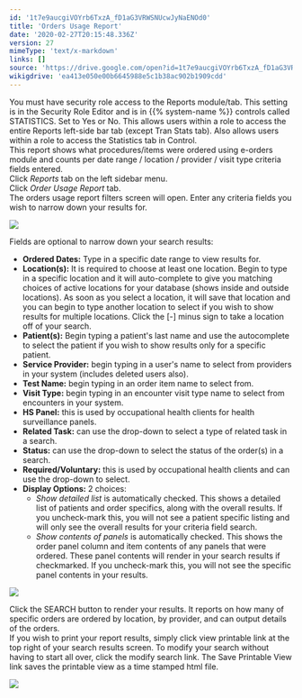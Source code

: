 ```yaml
---
id: '1t7e9aucgiVOYrb6TxzA_fD1aG3VRWSNUcwJyNaENOd0'
title: 'Orders Usage Report'
date: '2020-02-27T20:15:48.336Z'
version: 27
mimeType: 'text/x-markdown'
links: []
source: 'https://drive.google.com/open?id=1t7e9aucgiVOYrb6TxzA_fD1aG3VRWSNUcwJyNaENOd0'
wikigdrive: 'ea413e050e00b6645988e5c1b38ac902b1909cdd'
---
```

You must have security role access to the Reports module/tab. This setting is in the Security Role Editor and is in {{% system-name %}} controls called STATISTICS. Set to Yes or No. This allows users within a role to access the entire Reports left-side bar tab (except Tran Stats tab). Also allows users within a role to access the Statistics tab in Control.  
This report shows what procedures/items were ordered using e-orders module and counts per date range / location / provider / visit type criteria fields entered.  
Click *Reports* tab on the left sidebar menu.  
Click *Order Usage Report* tab.  
The orders usage report filters screen will open. Enter any criteria fields you wish to narrow down your results for.

![](../orders-usage-report.assets/3e902fb52705f8a16c0db46f1794efa9.png)

Fields are optional to narrow down your search results:
* <strong>Ordered Dates:</strong> Type in a specific date range to view results for.
* <strong>Location(s):</strong> It is required to choose at least one location. Begin to type in a specific location and it will auto-complete to give you matching choices of active locations for your database (shows inside and outside locations). As soon as you select a location, it will save that location and you can begin to type another location to select if you wish to show results for multiple locations. Click the [-] minus sign to take a location off of your search.
* <strong>Patient(s):</strong> Begin typing a patient's last name and use the autocomplete to select the patient if you wish to show results only for a specific patient.
* <strong>Service Provider:</strong> begin typing in a user's name to select from providers in your system (includes deleted users also).
* <strong>Test Name:</strong> begin typing in an order item name to select from.
* <strong>Visit Type:</strong> begin typing in an encounter visit type name to select from encounters in your system.
* <strong>HS Panel:</strong> this is used by occupational health clients for health surveillance panels.
* <strong>Related Task:</strong> can use the drop-down to select a type of related task in a search.
* <strong>Status:</strong> can use the drop-down to select the status of the order(s) in a search.
* <strong>Required/Voluntary:</strong> this is used by occupational health clients and can use the drop-down to select.
* <strong>Display Options:</strong> 2 choices:
   * <em>Show detailed list</em> is automatically checked. This shows a detailed list of patients and order specifics, along with the overall results. If you uncheck-mark this, you will not see a patient specific listing and will only see the overall results for your criteria field search.
   * <em>Show contents of panels</em> is automatically checked. This shows the order panel column and item contents of any panels that were ordered. These panel contents will render in your search results if checkmarked. If you uncheck-mark this, you will not see the specific panel contents in your results.

![](../orders-usage-report.assets/fbceade325d80bea3994cbdbc0e21c47.png)

Click the SEARCH button to render your results. It reports on how many of specific orders are ordered by location, by provider, and can output details of the orders.  
If you wish to print your report results, simply click view printable link at the top right of your search results screen. To modify your search without having to start all over, click the modify search link. The Save Printable View link saves the printable view as a time stamped html file.

![](../orders-usage-report.assets/ef16360e7ddb52eeb1e1eb8e77da6ed0.png)

